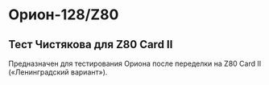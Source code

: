 # Орион-128/Z80
## Тест Чистякова для Z80 Card II 

Предназначен для тестирования Ориона после переделки на Z80 Card II (&laquo;Ленинградский вариант&raquo;).